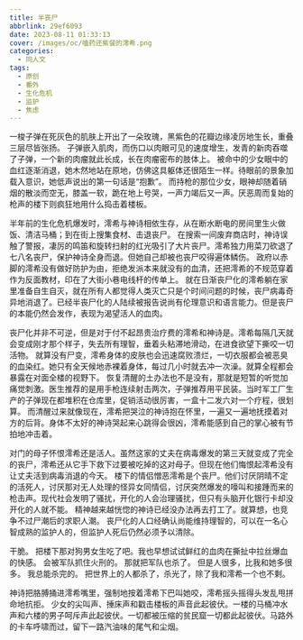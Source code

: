 ```yaml
---
title: 半丧尸
abbrlink: 29ef6093
date: 2023-08-11 01:33:13
cover: /images/oc/嗑药还紫餐的澪希.png
categories:
  - 同人文
tags:
  - 原创
  - 番外
  - 生化危机
  - 监护
  - 焦虑
---
```

一梭子弹在死灰色的肌肤上开出了一朵玫瑰，黑紫色的花瓣边缘凌厉地生长，重叠三层尽皆张扬。
子弹嵌入肌肉，而伤口以肉眼可见的速度增生，发青的新肉吞噬了子弹，一个新的肉瘤就此长成，长在肉瘤密布的肢体上。
被命中的少女眼中的血红逐渐消退，她木然地站在原地，仿佛这具躯体还很陌生一样。待眼前的景象加载入意识，她低声说出的第一句话是“抱歉”。
而持枪的那位少女，眼神却随着硝烟的散淡而空无，膝盖一软，跪在地上号哭，一声力竭后又一声。厌恶周而复始的枪声的楼下则疯狂地用什么捣击着楼板。

半年前的生化危机爆发时，澪希与神诗相依生存，从在断水断电的房间里生火做饭、清洁马桶；到在街上搜集食材、击退丧尸。
在搜索一间废弃商店时，神诗误触了警报，凄厉的鸣笛和旋转扫射的红光吸引了大片丧尸。澪希独力用菜刀砍退了七八名丧尸，保护神诗全身而退。但她自己却被也丧尸咬得遍体鳞伤。
政府以赤脚的澪希没有做好防护为由，拒绝发派本来就没有的血清，还把澪希的不规范穿着作为反面教材，印在了大街小巷电线杆的传单上。
就在日渐丧尸化的澪希躺在家里准备自生自灭，就在所有人都觉得人类灭亡只是个时间问题的时候，丧尸病毒奇异地消退了。已经半丧尸化的人陆续被报告说尚有伦理意识和语言能力。但是丧尸的本能仍然会发作，表现为渴望活人的血肉。

丧尸化并非不可逆，但是对于付不起昂贵治疗费的澪希和神诗是。澪希每隔几天就会变成刚才那个样子，失去所有理智，垂着头粘滞地滑动，在进食欲望下撕咬一切活物。
就算没有尸变，澪希身体的皮肤也会迅速腐败溃烂，一切衣服都会被恶臭的血染红。她只有全天候地赤裸着身体，每过几小时就去冲一次澡。就算全程都会暴露在对面全楼的视野下。
恢复清醒的土办法也不是没有，那就是短暂的听觉加痛觉刺激。医生推荐的是用手枪连续射击两次，子弹推荐用平民装。当时军工厂生产的子弹现在都堆积在仓库里，促销活动很厉害，一盒十二发六对一个疗程，很划算。
而清醒过来就像现在，澪希把哭泣的神诗抱在怀里，一遍又一遍地抚摸着对方的后背。身体不太好的神诗哭起来心跳得会很凶，澪希能感到自己的掌心被有节拍地冲击着。

对门的母子怀恨澪希还是活人。虽然这家的丈夫在病毒爆发的第三天就变成了完全的丧尸，澪希还从它手下救下过要被吃掉的这对母子。但现在他们悔恨起澪希没有让丈夫活到病毒消退的今天。
楼下的情侣憎恶澪希是个丧尸。他们讨厌阴晴不定的活死人，讨厌那对无人处理的怪异女同情侣，讨厌突然爆发的嚎叫和接踵而来的枪击声。现代社会发明了骚扰，开化的人会治理骚扰，但只有头脑开化银行卡却没开化的人就不能。
精神越来越恍惚的神诗已经没办法再去打工了。就算想，也竞争不过尸潮后的求职人潮。
丧尸化的人口经确认尚能维持理智的，可以在一名心智成熟的监护人的，但监护人死后仍然必须予以清除。

干脆。
把楼下那对狗男女生吃了吧。我也早想试试鲜红的血肉在撕扯中拉丝爆血的快感。
会被军队抓住火刑的。
那就把军队也杀了。
但是人很多，比我和她多很多。
我总能杀完的。
把世界上的人都杀了，杀光了，除了我和澪希一个也不剩。

神诗把胳膊捅进澪希嘴里，强制地按着澪希下巴叫她咬，澪希摇头摇得头发乱甩拼命地抗拒。
少女的尖叫声、捶床声和戳击楼板的声音此起彼伏。一楼的马桶冲水声和六楼的男子呵斥声此起彼伏。一切都被压缩的贫民窟一切都此起彼伏。马路外的卡车呼啸而过，留下一路汽油味的尾气和尘烟。